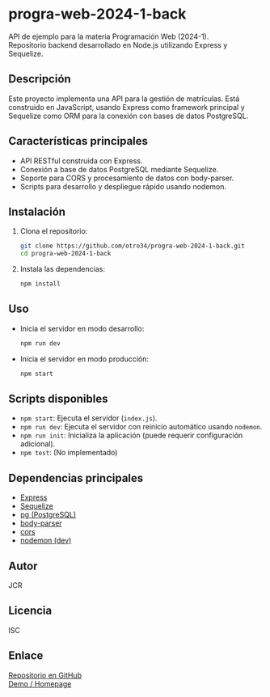 # progra-web-2024-1-back

API de ejemplo para la materia Programación Web (2024-1).  
Repositorio backend desarrollado en Node.js utilizando Express y Sequelize.

## Descripción

Este proyecto implementa una API para la gestión de matrículas. Está construido en JavaScript, usando Express como framework principal y Sequelize como ORM para la conexión con bases de datos PostgreSQL.

## Características principales

- API RESTful construida con Express.
- Conexión a base de datos PostgreSQL mediante Sequelize.
- Soporte para CORS y procesamiento de datos con body-parser.
- Scripts para desarrollo y despliegue rápido usando nodemon.

## Instalación

1. Clona el repositorio:
   ```bash
   git clone https://github.com/otro34/progra-web-2024-1-back.git
   cd progra-web-2024-1-back
   ```
2. Instala las dependencias:
   ```bash
   npm install
   ```

## Uso

- Inicia el servidor en modo desarrollo:
  ```bash
  npm run dev
  ```
- Inicia el servidor en modo producción:
  ```bash
  npm start
  ```

## Scripts disponibles

- `npm start`: Ejecuta el servidor (`index.js`).
- `npm run dev`: Ejecuta el servidor con reinicio automático usando `nodemon`.
- `npm run init`: Inicializa la aplicación (puede requerir configuración adicional).
- `npm test`: (No implementado)

## Dependencias principales

- [Express](https://expressjs.com/)
- [Sequelize](https://sequelize.org/)
- [pg (PostgreSQL)](https://node-postgres.com/)
- [body-parser](https://www.npmjs.com/package/body-parser)
- [cors](https://www.npmjs.com/package/cors)
- [nodemon (dev)](https://nodemon.io/)

## Autor

JCR

## Licencia

ISC

## Enlace

[Repositorio en GitHub](https://github.com/otro34/progra-web-2024-1-back)  
[Demo / Homepage](https://progra-web-2024-1-back.vercel.app)
